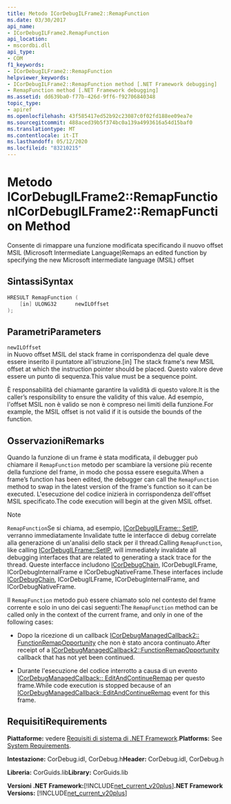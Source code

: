 ```yaml
---
title: Metodo ICorDebugILFrame2::RemapFunction
ms.date: 03/30/2017
api_name:
- ICorDebugILFrame2.RemapFunction
api_location:
- mscordbi.dll
api_type:
- COM
f1_keywords:
- ICorDebugILFrame2::RemapFunction
helpviewer_keywords:
- ICorDebugILFrame2::RemapFunction method [.NET Framework debugging]
- RemapFunction method [.NET Framework debugging]
ms.assetid: dd639ba0-f77b-426d-9ff6-f92706840348
topic_type:
- apiref
ms.openlocfilehash: 43f585417ed52b92c23087c0f02fd188ee09ea7e
ms.sourcegitcommit: 488aced39b5f374bc0a139a4993616a54d15baf0
ms.translationtype: MT
ms.contentlocale: it-IT
ms.lasthandoff: 05/12/2020
ms.locfileid: "83210215"
---
```

# <a name="icordebugilframe2remapfunction-method"></a><span data-ttu-id="e1059-102">Metodo ICorDebugILFrame2::RemapFunction</span><span class="sxs-lookup"><span data-stu-id="e1059-102">ICorDebugILFrame2::RemapFunction Method</span></span>
<span data-ttu-id="e1059-103">Consente di rimappare una funzione modificata specificando il nuovo offset MSIL (Microsoft Intermediate Language)</span><span class="sxs-lookup"><span data-stu-id="e1059-103">Remaps an edited function by specifying the new Microsoft intermediate language (MSIL) offset</span></span>  
  
## <a name="syntax"></a><span data-ttu-id="e1059-104">Sintassi</span><span class="sxs-lookup"><span data-stu-id="e1059-104">Syntax</span></span>  
  
```cpp  
HRESULT RemapFunction (  
    [in] ULONG32      newILOffset  
);  
```  
  
## <a name="parameters"></a><span data-ttu-id="e1059-105">Parametri</span><span class="sxs-lookup"><span data-stu-id="e1059-105">Parameters</span></span>  
 `newILOffset`  
 <span data-ttu-id="e1059-106">in Nuovo offset MSIL del stack frame in corrispondenza del quale deve essere inserito il puntatore all'istruzione.</span><span class="sxs-lookup"><span data-stu-id="e1059-106">[in] The stack frame's new MSIL offset at which the instruction pointer should be placed.</span></span> <span data-ttu-id="e1059-107">Questo valore deve essere un punto di sequenza.</span><span class="sxs-lookup"><span data-stu-id="e1059-107">This value must be a sequence point.</span></span>  
  
 <span data-ttu-id="e1059-108">È responsabilità del chiamante garantire la validità di questo valore.</span><span class="sxs-lookup"><span data-stu-id="e1059-108">It is the caller’s responsibility to ensure the validity of this value.</span></span> <span data-ttu-id="e1059-109">Ad esempio, l'offset MSIL non è valido se non è compreso nei limiti della funzione.</span><span class="sxs-lookup"><span data-stu-id="e1059-109">For example, the MSIL offset is not valid if it is outside the bounds of the function.</span></span>  
  
## <a name="remarks"></a><span data-ttu-id="e1059-110">Osservazioni</span><span class="sxs-lookup"><span data-stu-id="e1059-110">Remarks</span></span>  
 <span data-ttu-id="e1059-111">Quando la funzione di un frame è stata modificata, il debugger può chiamare il `RemapFunction` metodo per scambiare la versione più recente della funzione del frame, in modo che possa essere eseguita.</span><span class="sxs-lookup"><span data-stu-id="e1059-111">When a frame’s function has been edited, the debugger can call the `RemapFunction` method to swap in the latest version of the frame's function so it can be executed.</span></span> <span data-ttu-id="e1059-112">L'esecuzione del codice inizierà in corrispondenza dell'offset MSIL specificato.</span><span class="sxs-lookup"><span data-stu-id="e1059-112">The code execution will begin at the given MSIL offset.</span></span>  
  
> [!NOTE]
> <span data-ttu-id="e1059-113">`RemapFunction`Se si chiama, ad esempio, [ICorDebugILFrame:: SetIP](icordebugilframe-setip-method.md), verranno immediatamente Invalidate tutte le interfacce di debug correlate alla generazione di un'analisi dello stack per il thread.</span><span class="sxs-lookup"><span data-stu-id="e1059-113">Calling `RemapFunction`, like calling [ICorDebugILFrame::SetIP](icordebugilframe-setip-method.md), will immediately invalidate all debugging interfaces that are related to generating a stack trace for the thread.</span></span> <span data-ttu-id="e1059-114">Queste interfacce includono [ICorDebugChain](icordebugchain-interface.md), ICorDebugILFrame, ICorDebugInternalFrame e ICorDebugNativeFrame.</span><span class="sxs-lookup"><span data-stu-id="e1059-114">These interfaces include [ICorDebugChain](icordebugchain-interface.md), ICorDebugILFrame, ICorDebugInternalFrame, and ICorDebugNativeFrame.</span></span>  
  
 <span data-ttu-id="e1059-115">Il `RemapFunction` metodo può essere chiamato solo nel contesto del frame corrente e solo in uno dei casi seguenti:</span><span class="sxs-lookup"><span data-stu-id="e1059-115">The `RemapFunction` method can be called only in the context of the current frame, and only in one of the following cases:</span></span>  
  
- <span data-ttu-id="e1059-116">Dopo la ricezione di un callback [ICorDebugManagedCallback2:: FunctionRemapOpportunity](icordebugmanagedcallback2-functionremapopportunity-method.md) che non è stato ancora continuato.</span><span class="sxs-lookup"><span data-stu-id="e1059-116">After receipt of a [ICorDebugManagedCallback2::FunctionRemapOpportunity](icordebugmanagedcallback2-functionremapopportunity-method.md) callback that has not yet been continued.</span></span>  
  
- <span data-ttu-id="e1059-117">Durante l'esecuzione del codice interrotto a causa di un evento [ICorDebugManagedCallback:: EditAndContinueRemap](icordebugmanagedcallback-editandcontinueremap-method.md) per questo frame.</span><span class="sxs-lookup"><span data-stu-id="e1059-117">While code execution is stopped because of an [ICorDebugManagedCallback::EditAndContinueRemap](icordebugmanagedcallback-editandcontinueremap-method.md) event for this frame.</span></span>  
  
## <a name="requirements"></a><span data-ttu-id="e1059-118">Requisiti</span><span class="sxs-lookup"><span data-stu-id="e1059-118">Requirements</span></span>  
 <span data-ttu-id="e1059-119">**Piattaforme:** vedere [Requisiti di sistema di .NET Framework](../../get-started/system-requirements.md).</span><span class="sxs-lookup"><span data-stu-id="e1059-119">**Platforms:** See [System Requirements](../../get-started/system-requirements.md).</span></span>  
  
 <span data-ttu-id="e1059-120">**Intestazione:** CorDebug.idl, CorDebug.h</span><span class="sxs-lookup"><span data-stu-id="e1059-120">**Header:** CorDebug.idl, CorDebug.h</span></span>  
  
 <span data-ttu-id="e1059-121">**Libreria:** CorGuids.lib</span><span class="sxs-lookup"><span data-stu-id="e1059-121">**Library:** CorGuids.lib</span></span>  
  
 <span data-ttu-id="e1059-122">**Versioni .NET Framework:**[!INCLUDE[net_current_v20plus](../../../../includes/net-current-v20plus-md.md)]</span><span class="sxs-lookup"><span data-stu-id="e1059-122">**.NET Framework Versions:** [!INCLUDE[net_current_v20plus](../../../../includes/net-current-v20plus-md.md)]</span></span>
